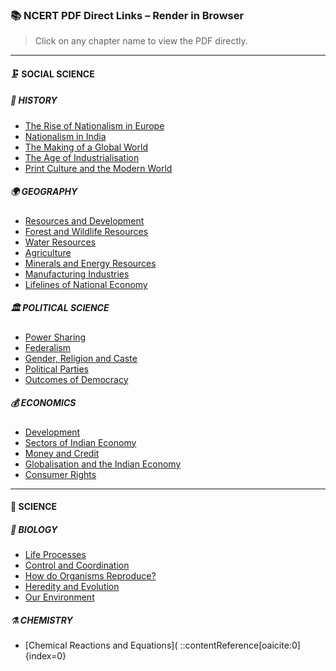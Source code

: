### 📚 NCERT PDF Direct Links – Render in Browser
> Click on any chapter name to view the PDF directly.

---

#### 🗜️ SOCIAL SCIENCE

##### 🧬 HISTORY
- [The Rise of Nationalism in Europe](https://raw.githubusercontent.com/ubsr-official/notebooks/main/NCERT-PDF/SOCIAL-SCIENCE/HISTORY/SSC-HISTORY-RISE_OF_NATIONALISM_IN_EUROPE-1.pdf)
- [Nationalism in India](https://raw.githubusercontent.com/ubsr-official/notebooks/main/NCERT-PDF/SOCIAL-SCIENCE/HISTORY/SSC-HISTORY-NATIONALISM_IN_INDIA-2.pdf)
- [The Making of a Global World](https://raw.githubusercontent.com/ubsr-official/notebooks/main/NCERT-PDF/SOCIAL-SCIENCE/HISTORY/SSC-HISTORY-THE_MAKING_OF_A_GLOBAL_WORLD-3.pdf)
- [The Age of Industrialisation](https://raw.githubusercontent.com/ubsr-official/notebooks/main/NCERT-PDF/SOCIAL-SCIENCE/HISTORY/SSC-HISTORY-AGE_OF_INDUSTRY-4.pdf)
- [Print Culture and the Modern World](https://raw.githubusercontent.com/ubsr-official/notebooks/main/NCERT-PDF/SOCIAL-SCIENCE/HISTORY/SSC-HISTORY-PRINT_CULTURE_AND_THE_MODERN_WORLD-5.pdf)

##### 🌍 GEOGRAPHY
- [Resources and Development](https://raw.githubusercontent.com/ubsr-official/notebooks/main/NCERT-PDF/SOCIAL-SCIENCE/GEOGRAPHY/SSC-GEOGRAPHY-RESOURCES_AND_DEVELOPMENT-1.pdf)
- [Forest and Wildlife Resources](https://raw.githubusercontent.com/ubsr-official/notebooks/main/NCERT-PDF/SOCIAL-SCIENCE/GEOGRAPHY/SSC-GEOGRAPHY-FOREST_AND_WILDLIFE_RESOURCES-2.pdf)
- [Water Resources](https://raw.githubusercontent.com/ubsr-official/notebooks/main/NCERT-PDF/SOCIAL-SCIENCE/GEOGRAPHY/SSC-GEOGRAPHY-WATER_RESOURCES-3.pdf)
- [Agriculture](https://raw.githubusercontent.com/ubsr-official/notebooks/main/NCERT-PDF/SOCIAL-SCIENCE/GEOGRAPHY/SSC-GEOGRAPHY-AGRICULTURE-4.pdf)
- [Minerals and Energy Resources](https://raw.githubusercontent.com/ubsr-official/notebooks/main/NCERT-PDF/SOCIAL-SCIENCE/GEOGRAPHY/SSC-GEOGRAPHY-MINERALS_AND_ENERGY_RESOURCES-5.pdf)
- [Manufacturing Industries](https://raw.githubusercontent.com/ubsr-official/notebooks/main/NCERT-PDF/SOCIAL-SCIENCE/GEOGRAPHY/SSC-GEOGRAPHY-MANUFACTURING_INDUSTRIES-6.pdf)
- [Lifelines of National Economy](https://raw.githubusercontent.com/ubsr-official/notebooks/main/NCERT-PDF/SOCIAL-SCIENCE/GEOGRAPHY/SSC-GEOGRAPHY-LIFELINES_OF_NATIONAL_ECONOMY-7.pdf)

##### 🏛️ POLITICAL SCIENCE
- [Power Sharing](https://raw.githubusercontent.com/ubsr-official/notebooks/main/NCERT-PDF/SOCIAL-SCIENCE/POLITICAL-SCIENCE/SSC-POLITICAL_SCIENCE-POWER_SHARING-1.pdf)
- [Federalism](https://raw.githubusercontent.com/ubsr-official/notebooks/main/NCERT-PDF/SOCIAL-SCIENCE/POLITICAL-SCIENCE/SSC-POLITICAL_SCIENCE-FEDERALISM-2.pdf)
- [Gender, Religion and Caste](https://raw.githubusercontent.com/ubsr-official/notebooks/main/NCERT-PDF/SOCIAL-SCIENCE/POLITICAL-SCIENCE/SSC-POLITICAL_SCIENCE-GENDER_RELIGION_AND_CASTE-3.pdf)
- [Political Parties](https://raw.githubusercontent.com/ubsr-official/notebooks/main/NCERT-PDF/SOCIAL-SCIENCE/POLITICAL-SCIENCE/SSC-POLITICAL_SCIENCE-POLITICAL_PARTIES-4.pdf)
- [Outcomes of Democracy](https://raw.githubusercontent.com/ubsr-official/notebooks/main/NCERT-PDF/SOCIAL-SCIENCE/POLITICAL-SCIENCE/SSC-POLITICAL_SCIENCE-OUTCOMES_OF_DEMOCRACY-5.pdf)

##### 💰 ECONOMICS
- [Development](https://raw.githubusercontent.com/ubsr-official/notebooks/main/NCERT-PDF/SOCIAL-SCIENCE/ECONOMICS/SSC-ECONOMICS-DEVELOPEMT-1.pdf)
- [Sectors of Indian Economy](https://raw.githubusercontent.com/ubsr-official/notebooks/main/NCERT-PDF/SOCIAL-SCIENCE/ECONOMICS/SSC-ECONOMICS-SECTORS_OF_INDIAN_ECONOMY-2.pdf)
- [Money and Credit](https://raw.githubusercontent.com/ubsr-official/notebooks/main/NCERT-PDF/SOCIAL-SCIENCE/ECONOMICS/SSC-ECONOMICS-MONEY_AND_CREDIT-3.pdf)
- [Globalisation and the Indian Economy](https://raw.githubusercontent.com/ubsr-official/notebooks/main/NCERT-PDF/SOCIAL-SCIENCE/ECONOMICS/SSC-ECONOMICS-GLOBALISATION_AND_THE_INDIAN_ECONOMY-4.pdf)
- [Consumer Rights](https://raw.githubusercontent.com/ubsr-official/notebooks/main/NCERT-PDF/SOCIAL-SCIENCE/ECONOMICS/SSC-ECONOMICS-CONSUMER_RIGHTS-5.pdf)

---

#### 🧪 SCIENCE

##### 🔬 BIOLOGY
- [Life Processes](https://raw.githubusercontent.com/ubsr-official/notebooks/main/NCERT-PDF/SCIENCE/BIOLOGY/SCIENCE-BIOLOGY-LIFE_PROCESSES-5.pdf)
- [Control and Coordination](https://raw.githubusercontent.com/ubsr-official/notebooks/main/NCERT-PDF/SCIENCE/BIOLOGY/SCIENCE-BIOLOGY-CONTROL_AND_COORDINATION-6.pdf)
- [How do Organisms Reproduce?](https://raw.githubusercontent.com/ubsr-official/notebooks/main/NCERT-PDF/SCIENCE/BIOLOGY/SCIENCE-BIOLOGY-HOW_DO_ORGANISMS_REPRODUCE-7.pdf)
- [Heredity and Evolution](https://raw.githubusercontent.com/ubsr-official/notebooks/main/NCERT-PDF/SCIENCE/BIOLOGY/SCIENCE-BIOLOGY-HEREDITY-8.pdf)
- [Our Environment](https://raw.githubusercontent.com/ubsr-official/notebooks/main/NCERT-PDF/SCIENCE/BIOLOGY/SCIENCE-BIOLOGY-OUR_ENVIRONMENT-13.pdf)

##### ⚗️ CHEMISTRY
- [Chemical Reactions and Equations](
::contentReference[oaicite:0]{index=0}
 

